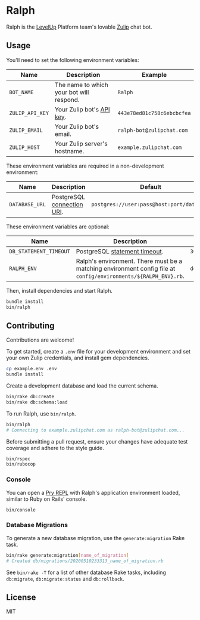 # Ralph

Ralph is the [LevelUp](https://www.thelevelup.com) Platform team's lovable [Zulip](https://zulipchat.com) chat bot.

## Usage

You'll need to set the following environment variables:

| Name | Description | Example |
|------|-------------|---------|
| `BOT_NAME` | The name to which your bot will respond. | `Ralph` |
| `ZULIP_API_KEY` | Your Zulip bot's [API key](https://zulipchat.com/api/rest). | `443e78ed81c758c6ebcbcfea` |
| `ZULIP_EMAIL` | Your Zulip bot's email. | `ralph-bot@zulipchat.com` |
| `ZULIP_HOST` | Your Zulip server's hostname. | `example.zulipchat.com` |

These environment variables are required in a non-development environment:

| Name | Description | Default |
|------|-------------|---------|
| `DATABASE_URL` | PostgreSQL [connection URI](https://www.postgresql.org/docs/current/libpq-connect.html#id-1.7.3.8.3.6). | `postgres://user:pass@host:port/database` |

These environment variables are optional:

| Name | Description | Default |
|------|-------------|---------|
| `DB_STATEMENT_TIMEOUT` | PostgreSQL [statement timeout](https://www.postgresql.org/docs/current/runtime-config-client.html). | `30s` |
| `RALPH_ENV` | Ralph's environment. There must be a matching environment config file at `config/environments/${RALPH_ENV}.rb`. | `development` |

Then, install dependencies and start Ralph.

```sh
bundle install
bin/ralph
```

## Contributing

Contributions are welcome!

To get started, create a `.env` file for your development environment and set your own Zulip credentials, and install gem dependencies.

```sh
cp example.env .env
bundle install
```

Create a development database and load the current schema.

```sh
bin/rake db:create
bin/rake db:schema:load
```

To run Ralph, use `bin/ralph`.

```sh
bin/ralph
# Connecting to example.zulipchat.com as ralph-bot@zulipchat.com...
```

Before submitting a pull request, ensure your changes have adequate test coverage and adhere to the style guide.

```sh
bin/rspec
bin/rubocop
```

### Console

You can open a [Pry REPL](https://pry.github.io/) with Ralph's application environment loaded, similar to Ruby on Rails' console.

```sh
bin/console
```

### Database Migrations

To generate a new database migration, use the `generate:migration` Rake task.

```sh
bin/rake generate:migration[name_of_migration]
# Created db/migrations/20200510233313_name_of_migration.rb
```

See `bin/rake -T` for a list of other database Rake tasks, including `db:migrate`, `db:migrate:status` and `db:rollback`.

## License

MIT
